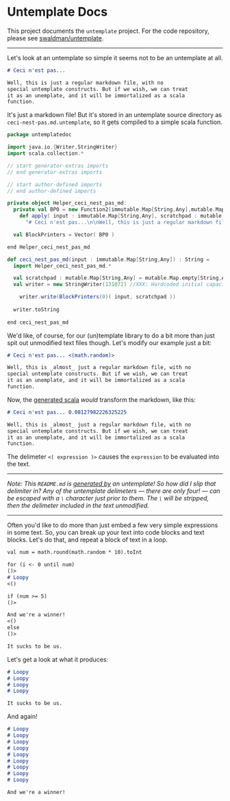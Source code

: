 
# Untemplate Docs

This project documents the `untemplate` project. For the code repository, please see [swaldman/untemplate](https://github.com/swaldman/untemplate).

---

Let's look at an untemplate so simple it seems not to be an untemplate at all.

```markdown
# Ceci n'est pas...

Well, this is just a regular markdown file, with no
special untemplate constructs. But if we wish, we can treat
it as an unemplate, and it will be immortalized as a scala
function.
```
It's just a markdown file! But it's stored in an untemplate source directory as `ceci-nest-pas.md.untemplate`, so it gets
compiled to a simple scala function.

```scala
package untemplatedoc

import java.io.{Writer,StringWriter}
import scala.collection.*

// start generator-extras imports
// end generator-extras imports

// start author-defined imports
// end author-defined imports

private object Helper_ceci_nest_pas_md:
  private val BP0 = new Function2[immutable.Map[String,Any],mutable.Map[String,Any],String]:
    def apply( input : immutable.Map[String,Any], scratchpad : mutable.Map[String,Any]) : String =
      "# Ceci n'est pas...\n\nWell, this is just a regular markdown file, with no\nspecial untemplate constructs. But if we wish, we can treat\nit as an unemplate, and it will be immortalized as a scala\nfunction.\n\n"

  val BlockPrinters = Vector( BP0 )

end Helper_ceci_nest_pas_md

def ceci_nest_pas_md(input : immutable.Map[String,Any]) : String =
  import Helper_ceci_nest_pas_md.*

  val scratchpad : mutable.Map[String,Any] = mutable.Map.empty[String,Any]
  val writer = new StringWriter(131072) //XXX: Hardcoded initial capacity

    writer.write(BlockPrinters(0)( input, scratchpad ))
    
  writer.toString
  
end ceci_nest_pas_md
```

We'd like, of course, for our (un)template library to do a bit more than just spit out unmodified
text files though. Let's modify our example just a bit:

```markdown
# Ceci n'est pas... <(math.random)>

Well, this is _almost_ just a regular markdown file, with no
special untemplate constructs. But if we wish, we can treat
it as an unemplate, and it will be immortalized as a scala
function.
```

Now, the [generated scala](example/scalagen/untemplatedoc/untemplate_ceci_nest_pas2_md.scala) _would_ transform the markdown, like this:

```markdown
# Ceci n'est pas... 0.08127982226325225

Well, this is _almost_ just a regular markdown file, with no
special untemplate constructs. But if we wish, we can treat
it as an unemplate, and it will be immortalized as a scala
function.


```

The delimeter `<( expression )>` causes the `expression` to be evaluated into the text.

---

<i>Note: This `README.md` is [generated by](example/scalagen/untemplatedoc/untemplate_README_md.scala) an untemplate!
So how did I slip that delimiter in? Any
of the untemplate delimeters &mdash; there are only four! &mdash; can be escaped with a `\` character
just prior to them. The `\` will be stripped, then the delimeter included in the text unmodified.</i>

---

Often you'd like to do more than just embed a few very simple expressions in some text.
So, you can break up your text into code blocks and text blocks. Let's do that, and repeat
a block of text in a loop.

```markdown
val num = math.round(math.random * 10).toInt

for (i <- 0 until num)
()>
# Loopy
<()

if (num >= 5)
()>

And we're a winner!
<()
else
()>

It sucks to be us.
```

Let's get a look at what it produces:
```markdown
# Loopy
# Loopy
# Loopy
# Loopy

It sucks to be us.

```

And again!
```markdown
# Loopy
# Loopy
# Loopy
# Loopy
# Loopy
# Loopy
# Loopy
# Loopy
# Loopy

And we're a winner!

```


